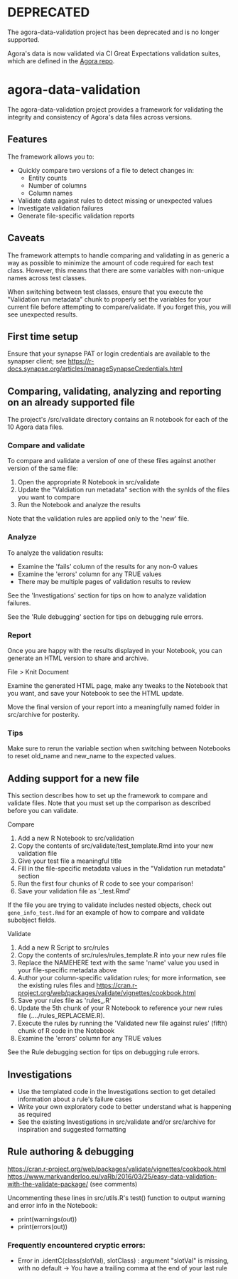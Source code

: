# DEPRECATED

The agora-data-validation project has been deprecated and is no longer supported.

Agora's data is now validated via CI Great Expectations validation suites, which are defined in the [Agora repo](https://github.com/Sage-Bionetworks/Agora).

# agora-data-validation
The agora-data-validation project provides a framework for validating the integrity and consistency of Agora's data files across versions.

## Features

The framework allows you to:

* Quickly compare two versions of a file to detect changes in:
  * Entity counts
  * Number of columns
  * Column names
* Validate data against rules to detect missing or unexpected values
* Investigate validation failures
* Generate file-specific validation reports


## Caveats

The framework attempts to handle comparing and validating in as generic a way as possible to minimize the amount of code required for each test class. However, this means that there are some variables with non-unique names across test classes. 

When switching between test classes, ensure that you execute the "Validation run metadata" chunk to properly set the variables for your current file before attempting to compare/validate. If you forget this, you will see unexpected results.


## First time setup

Ensure that your synapse PAT or login credentials are available to the synapser client; see https://r-docs.synapse.org/articles/manageSynapseCredentials.html

## Comparing, validating, analyzing and reporting on an already supported file

The project's /src/validate directory contains an R notebook for each of the 10 Agora data files.

### Compare and validate
To compare and validate a version of one of these files against another version of the same file:
1. Open the appropriate R Notebook in src/validate
2. Update the "Valdiation run metadata" section with the synIds of the files you want to compare
3. Run the Notebook and analyze the results

Note that the validation rules are applied only to the 'new' file.

### Analyze
To analyze the validation results:
- Examine the 'fails' column of the results for any non-0 values
- Examine the 'errors' column for any TRUE values
- There may be multiple pages of validation results to review

See the 'Investigations' section for tips on how to analyze validation failures. 

See the 'Rule debugging' section for tips on debugging rule errors.

### Report
Once you are happy with the results displayed in your Notebook, you can generate an HTML version to share and archive.

File > Knit Document

Examine the generated HTML page, make any tweaks to the Notebook that you want, and save your Notebook to see the HTML update.

Move the final version of your report into a meaningfully named folder in src/archive for posterity.

### Tips
Make sure to rerun the variable section when switching between Notebooks to reset old_name and new_name to the expected values.

## Adding support for a new file

This section describes how to set up the framework to compare and validate files. 
Note that you must set up the comparison as described before you can validate.

Compare
1. Add a new R Notebook to src/validation
2. Copy the contents of src/validate/test_template.Rmd into your new validation file
3. Give your test file a meaningful title
4. Fill in the file-specific metadata values in the "Validation run metadata" section
5. Run the first four chunks of R code to see your comparison!
6. Save your validation file as '<name>_test.Rmd'

If the file you are trying to validate includes nested objects, check out `gene_info_test.Rmd` for an example of how to compare and validate subobject fields.

Validate
1. Add a new R Script to src/rules
2. Copy the contents of src/rules/rules_template.R into your new rules file
3. Replace the NAMEHERE text with the same 'name' value you used in your file-specific metadata above
4. Author your column-specific validation rules; for more information, see the existing rules files and https://cran.r-project.org/web/packages/validate/vignettes/cookbook.html
5. Save your rules file as 'rules_<name>.R'
6. Update the 5th chunk of your R Notebook to reference your new rules file (..../rules_REPLACEME.R). 
7. Execute the rules by running the 'Validated new file against rules' (fifth) chunk of R code in the Notebook
8. Examine the 'errors' column for any TRUE values

See the Rule debugging section for tips on debugging rule errors.

## Investigations

- Use the templated code in the Investigations section to get detailed information about a rule's failure cases
- Write your own exploratory code to better understand what is happening as required
- See the existing Investigations in src/validate and/or src/archive for inspiration and suggested formatting

## Rule authoring & debugging
https://cran.r-project.org/web/packages/validate/vignettes/cookbook.html
https://www.markvanderloo.eu/yaRb/2016/03/25/easy-data-validation-with-the-validate-package/ (see comments)

Uncommenting these lines in src/utils.R's test() function to output warning and error info in the Notebook:
* print(warnings(out))
* print(errors(out))

### Frequently encountered cryptic errors:
* Error in .identC(class(slotVal), slotClass) : argument "slotVal" is missing, with no default
-> You have a trailing comma at the end of your last rule
